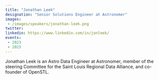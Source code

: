 ```yaml
---
title: "Jonathan Leek"
designation: "Senior Solutions Engineer at Astronomer"
images:
 - /images/speakers/jonathan-leek.png
twitter: 
linkedin: https://www.linkedin.com/in/jonleek/
events:
 - 2023
 - 2025
---
```


Jonathan Leek is an Astro Data Engineer at Astronomer, member of the steering Committee for the Saint Louis Regional Data Alliance, and co-founder of OpenSTL.